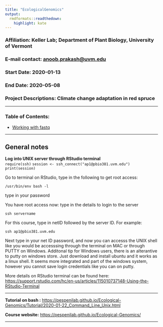 ```yaml
---
title: "EcologicalGenomics"
output:
  rmdformats::readthedown:
    highlight: kate
---
```


### **Affiliation**:  Keller Lab; Department of Plant Biology, University of Vermont  
### **E-mail contact**:  anoob.prakash@uvm.edu  
### **Start Date**: 2020-01-13  
### **End Date**: 2020-05-08  
### **Project Descriptions**: Climate change adaptation in red spruce  

**************************************************************************

### Table of Contents:  

- [Working with fastq](./fastq.html) 

___________________________________________________________________________  

## General notes  
**Log into UNIX server through RStudio terminal**  
`require(ssh)`
`session <- ssh_connect("ap1@pbio381.uvm.edu")`
`print(session)`

Go to terminal on RStudio, type in the following to get root access:  

`/usr/bin/env bash -l`  

type in your password  

You have root access now:
 type in the details to login to the server  
 
 `ssh servername`
 
 For this course, type in netID followed by the server ID. For example:
 
 `ssh ap1@pbio381.uvm.edu`  

 Next type in your net ID password, and now you can accesss the UNIX shell like you would be accesssing through the terminal on MAC or through PUTTY on Windows. Additonal tip for Windows users, there is an alterantive to putty on windows store. Just download and install ubuntu and it works as a linux shell. It seems more integrated and part of the windows system, however you cannot save login credentials like you can on putty.  
   
 
 More details on RStudio terminal can be  found here: https://support.rstudio.com/hc/en-us/articles/115010737148-Using-the-RStudio-Terminal   
 
***
**Tutorial on bash :** https://pespenilab.github.io/Ecological-Genomics/Tutorial/2020-01-22_Command_Line_Unix.html   

**Course website:** https://pespenilab.github.io/Ecological-Genomics/  

***  
